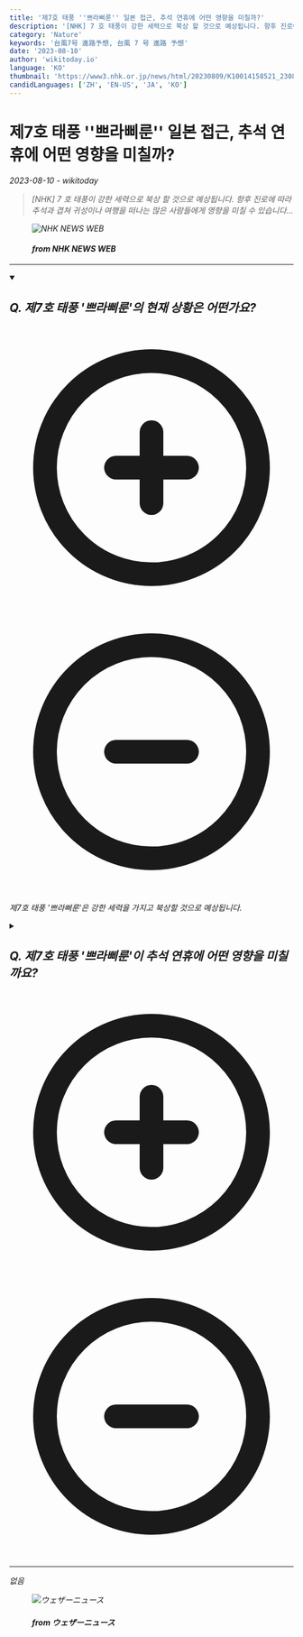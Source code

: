 ```yaml
---
title: '제7호 태풍 ''쁘라삐룬'' 일본 접근, 추석 연휴에 어떤 영향을 미칠까?'
description: '[NHK] 7 호 태풍이 강한 세력으로 북상 할 것으로 예상됩니다. 향후 진로에 따라 추석과 겹쳐 귀성이나 여행을 떠나는 많은 사람들에게 영향을 미칠 수 있습니다...'
category: 'Nature'
keywords: '台風7号 進路予想, 台風 7 号 進路 予想'
date: '2023-08-10'
author: 'wikitoday.io'
language: 'KO'
thumbnail: 'https://www3.nhk.or.jp/news/html/20230809/K10014158521_2308091844_0809185014_01_02.jpg'
candidLanguages: ['ZH', 'EN-US', 'JA', 'KO']
---
```


# 제7호 태풍 ''쁘라삐룬'' 일본 접근, 추석 연휴에 어떤 영향을 미칠까?

<p class="datetime"><em>2023-08-10 - wikitoday<em></p>

<blockquote class="quote-container dark">
  <p class="quote-text dark">
    [NHK] 7 호 태풍이 강한 세력으로 북상 할 것으로 예상됩니다. 향후 진로에 따라 추석과 겹쳐 귀성이나 여행을 떠나는 많은 사람들에게 영향을 미칠 수 있습니다...
  </p>
</blockquote>


<figure class=image-container>
    <img src="https://www3.nhk.or.jp/news/html/20230809/K10014158521_2308091844_0809185014_01_02.jpg" alt="NHK NEWS WEB" />
    <figcaption>
        <h4> from NHK NEWS WEB</h4>
    </figcaption>
</figure>


<hr class="article-hr" />


<div class="faq">

<details class="group" open>
  <summary class="summary">
    <h2><b>Q. 제7호 태풍 &#39;쁘라삐룬&#39;의 현재 상황은 어떤가요?</b></h2>
    <span class="icon-container">
      <svg xmlns="http://www.w3.org/2000/svg" class="icon icon-closed" fill="none" viewBox="0 0 24 24" stroke="currentColor" stroke-width="2">
          <path stroke-linecap="round" stroke-linejoin="round" d="M12 9v3m0 0v3m0-3h3m-3 0H9m12 0a9 9 0 11-18 0 9 9 0 0118 0z"/>
      </svg>
      <svg xmlns="http://www.w3.org/2000/svg" class="icon icon-open" fill="none" viewBox="0 0 24 24" stroke="currentColor" stroke-width="2">
        <path stroke-linecap="round" stroke-linejoin="round" d="M15 12H9m12 0a9 9 0 11-18 0 9 9 0 0118 0z"/>
      </svg>
    </span>    
  </summary>
  <p>제7호 태풍 &#39;쁘라삐룬&#39;은 강한 세력을 가지고 북상할 것으로 예상됩니다.</p>
</details>

<details class="group" >
  <summary class="summary">
    <h2><b>Q. 제7호 태풍 &#39;쁘라삐룬&#39;이 추석 연휴에 어떤 영향을 미칠까요?</b></h2>
    <span class="icon-container">
      <svg xmlns="http://www.w3.org/2000/svg" class="icon icon-closed" fill="none" viewBox="0 0 24 24" stroke="currentColor" stroke-width="2">
          <path stroke-linecap="round" stroke-linejoin="round" d="M12 9v3m0 0v3m0-3h3m-3 0H9m12 0a9 9 0 11-18 0 9 9 0 0118 0z"/>
      </svg>
      <svg xmlns="http://www.w3.org/2000/svg" class="icon icon-open" fill="none" viewBox="0 0 24 24" stroke="currentColor" stroke-width="2">
        <path stroke-linecap="round" stroke-linejoin="round" d="M15 12H9m12 0a9 9 0 11-18 0 9 9 0 0118 0z"/>
      </svg>
    </span>    
  </summary>
  <p>제7호 태풍 &#39;쁘라삐룬&#39;은 향후 진로에 따라 추석 기간과 겹쳐 귀성이나 여행을 떠나는 많은 분들에게 영향을 미칠 수 있습니다.</p>
</details>

</div>


<hr class="article-hr" />

<div class="article-body">
없음
</div>


<figure class=image-container>
    <img src="https://smtgvs.weathernews.jp/s/topics/img/202308/202308100105_top_img_A.jpg?1691619912" alt="ウェザーニュース" />
    <figcaption>
        <h4> from ウェザーニュース</h4>
    </figcaption>
</figure>


<div class="article-body">

</div>